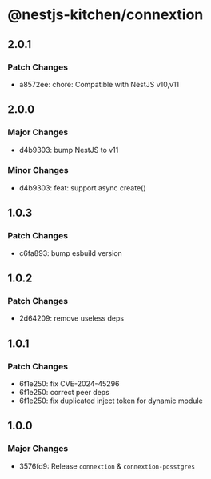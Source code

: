 # @nestjs-kitchen/connextion

## 2.0.1

### Patch Changes

- a8572ee: chore: Compatible with NestJS v10,v11

## 2.0.0

### Major Changes

- d4b9303: bump NestJS to v11

### Minor Changes

- d4b9303: feat: support async create()

## 1.0.3

### Patch Changes

- c6fa893: bump esbuild version

## 1.0.2

### Patch Changes

- 2d64209: remove useless deps

## 1.0.1

### Patch Changes

- 6f1e250: fix CVE-2024-45296
- 6f1e250: correct peer deps
- 6f1e250: fix duplicated inject token for dynamic module

## 1.0.0

### Major Changes

- 3576fd9: Release `connextion` & `connextion-posstgres`
